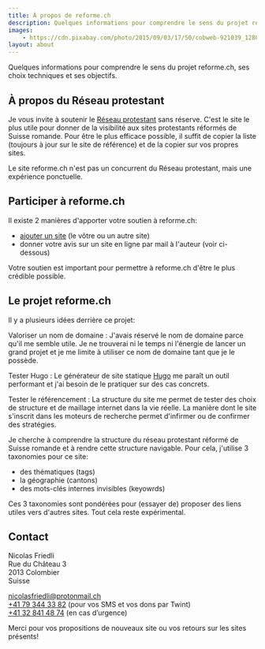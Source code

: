 ```yaml
---
title: À propos de reforme.ch
description: Quelques informations pour comprendre le sens du projet reforme.ch
images:
    - https://cdn.pixabay.com/photo/2015/09/03/17/50/cobweb-921039_1280.jpg
layout: about
---
```


Quelques informations pour comprendre le sens du projet reforme.ch, ses choix techniques et ses objectifs.

## À propos du Réseau protestant

Je vous invite à soutenir le [Réseau protestant](https://reseau-protestant.ch/) sans réserve. 
C'est le site le plus utile pour donner de la visibilité aux sites protestants réformés de Suisse romande.
Pour être le plus efficace possible, il suffit de copier la liste (toujours à jour sur le site de référence) et de la copier sur vos propres sites.

Le site reforme.ch n'est pas un concurrent du Réseau protestant, mais une expérience ponctuelle.

## Participer à reforme.ch

Il existe 2 manières d'apporter votre soutien à reforme.ch:

- [ajouter un site](https://forms.gle/81etzY215AADgKuy7) (le vôtre ou un autre site)
- donner votre avis sur un site en ligne par mail à l'auteur (voir ci-dessous)

Votre soutien est important pour permettre à reforme.ch d'être le plus crédible possible.

## Le projet reforme.ch

Il y a plusieurs idées derrière ce projet:

Valoriser un nom de domaine
: J'avais réservé le nom de domaine parce qu'il me semble utile. Je ne trouverai ni le temps ni l'énergie de lancer un grand projet et je me limite à utiliser ce nom de domaine tant que je le possède.

Tester Hugo 
: Le générateur de site statique [Hugo](https://gohugo.io/) me paraît un outil performant et j'ai besoin de le pratiquer sur des cas concrets.

Tester le référencement
: La structure du site me permet de tester des choix de structure et de maillage internet dans la vie réelle. La manière dont le site s'inscrit dans les moteurs de recherche permet d'infirmer ou de confirmer des stratégies.

Je cherche à comprendre la structure du réseau protestant réformé de Suisse romande et à rendre cette structure navigable. Pour cela, j'utilise 3 taxonomies pour ce site:

- des thématiques (tags)
- la géographie (cantons)
- des mots-clés internes invisibles (keyowrds)

Ces 3 taxonomies sont pondérées pour (essayer de) proposer des liens utiles vers d'autres sites. 
Tout cela reste expérimental.

## Contact

Nicolas Friedli  
Rue du Château 3  
2013 Colombier  
Suisse  

[nicolasfriedli@protonmail.ch](mailto:nicolasfriedli@protonmail.ch "Email privé de Nicolas Friedli")  
[+41 79 344 33 82](tel:+41793443382 "Numéro de portable de Nicolas Friedli") (pour vos SMS et vos dons par Twint)    
[+41 32 841 48 74](tel:+41328414874 "Numéro de téléphone fixe de Nicolas Friedli") (en cas d’urgence)

Merci pour vos propositions de nouveaux site ou vos retours sur les sites présents!